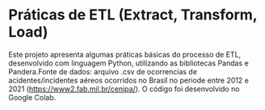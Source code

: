 # Práticas de ETL (Extract, Transform, Load)
 Este projeto apresenta algumas práticas básicas do processo de ETL, desenvolvido com linguagem Python, utilizando as bibliotecas Pandas e Pandera.Fonte de dados: arquivo .csv de ocorrencias de acidentes/incidentes aéreos ocorridos no Brasil no periode entre 2012 e 2021 (https://www2.fab.mil.br/cenipa/). O código foi desenvolvido no Google Colab.
